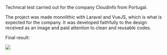 Technical test carried out for the company Cloudinfo from Portugal.

The project was made monolithic with Laravel and VueJS, which is what is expected for the company. It was developed faithfully to the design received as an image and paid attention to clean and reusable codes.

Final result:

<img src="https://projetos.nathanfischer.dev.br/test-clouinfo.png">
